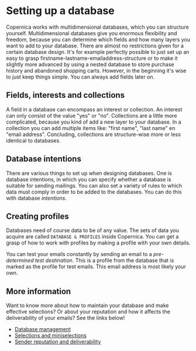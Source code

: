 # Setting up a database

Copernica works with multidimensional databases, which you can
structure yourself. Multidimensional databases give you enormous 
flexibility and freedom, because you can determine which fields
and how many layers you want to add to your database. There are 
almost no restrictions given for a certain database design. 
It's for example perfectly possible to just set up an easy to 
grasp firstname-lastname-emailaddress-structure or to make it
slightly more advanced by using a nested database to store 
purchase history and abandoned shopping carts. However, in the
beginning it's wise to just keep things simple. You can always
add fields later on. 

## Fields, interests and collections

A field in a database can encompass an interest or collection.
An interest can only consist of the value "yes" or "no".
Collections are a little more complicated, because you kind of
add a new layer to your database. In a collection you can add 
multiple items like: "first name", "last name" en "email address".
Concluding, collections are structure-wise more or less 
identical to databases. 

## Database intentions

There are various things to set up when designing databases. 
One is database intentions, in which you can specify whether 
a database is suitable for sending mailings. You can also set 
a variety of rules to which data must comply in order to be 
added to the databases. You can do this with database 
*intentions*. 

## Creating profiles

Databases need of course data to be of any value. The sets of 
data you acquire are called `DATABASE & PROFILES` inside 
Copernica. You can get a grasp of how to work with profiles
by making a profile with your own details. 

You can test your emails constantly by sending an email to a
*pre-determined test destination*. This is a profile from the
database that is marked as the profile for test emails.
This email address is most likely your own.

## More information

Want to know more about how to maintain your database and make effective 
selections? Or about your reputation and how it affects the deliverability 
of your emails? See the links below!

* [Database management](./database-introduction)
* [Selections and miniselections](./selections-introduction)
* [Sender reputation and deliverability](./sender-reputation)
